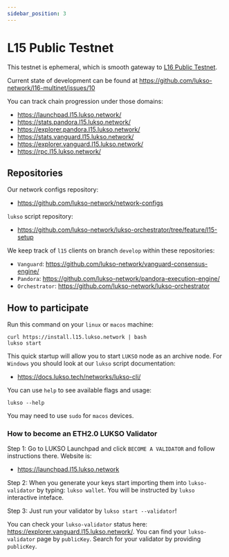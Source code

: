 ```yaml
---
sidebar_position: 3
---
```


# L15 Public Testnet

This testnet is ephemeral, which is smooth gateway to [L16 Public Testnet](l16-testnet.md).

Current state of development can be found at https://github.com/lukso-network/l16-multinet/issues/10

You can track chain progression under those domains:
- https://launchpad.l15.lukso.network/
- https://stats.pandora.l15.lukso.network/
- https://explorer.pandora.l15.lukso.network/
- https://stats.vanguard.l15.lukso.network/
- https://explorer.vanguard.l15.lukso.network/
- https://rpc.l15.lukso.network/

## Repositories

Our network configs repository:
- <https://github.com/lukso-network/network-configs>

`lukso` script repository:
- <https://github.com/lukso-network/lukso-orchestrator/tree/feature/l15-setup>

We keep track of `l15` clients on branch `develop` within these repositories:
- `Vanguard`: <https://github.com/lukso-network/vanguard-consensus-engine/>
- `Pandora`: <https://github.com/lukso-network/pandora-execution-engine/>
- `Orchestrator`: <https://github.com/lukso-network/lukso-orchestrator>

## How to participate

Run this command on your `linux` or `macos` machine:
```
curl https://install.l15.lukso.network | bash
lukso start
```

This quick startup will allow you to start `LUKSO` node as an archive node. For `Windows` you should look at our `lukso` script documentation:
- <https://docs.lukso.tech/networks/lukso-cli/>

You can use `help` to see available flags and usage:

```
lukso --help
```

You may need to use `sudo` for `macos` devices.

### How to become an ETH2.0 LUKSO Validator

Step 1:
Go to LUKSO Launchpad and click `BECOME A VALIDATOR` and follow instructions there. Website is:
- <https://launchpad.l15.lukso.network>

Step 2:
When you generate your keys start importing them into `lukso-validator` by typing: `lukso wallet`. You will be instructed by `lukso` interactive inteface.

Step 3:
Just run your validator by `lukso start --validator`!

You can check your `lukso-validator` status here: <https://explorer.vanguard.l15.lukso.network/>. You can find your `lukso-validator` page by `publicKey`. Search for your validator by providing `publicKey`.
